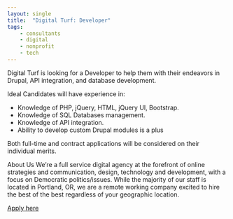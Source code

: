 ```yaml
---
layout: single
title:  "Digital Turf: Developer"
tags: 
    - consultants
    - digital
    - nonprofit
    - tech
---
```


Digital Turf is looking for a Developer to help them with their endeavors in Drupal, API integration, and database development.

Ideal Candidates will have experience in:
* Knowledge of PHP, jQuery, HTML, jQuery UI, Bootstrap.
* Knowledge of SQL Databases management.
* Knowledge of API integration.
* Ability to develop custom Drupal modules is a plus

Both full-time and contract applications will be considered on their individual merits.

About Us
We’re a full service digital agency at the forefront of online strategies and communication, design, technology and development, with a focus on Democratic politics/issues. While the majority of our staff is located in Portland, OR, we are a remote working company excited to hire the best of the best regardless of your geographic location.

[Apply here](https://docs.google.com/forms/d/e/1FAIpQLSdtRDU2bZqMsAtHF3jViPAMl7JrXchFL-oZ0GOkovx5wB15zg/viewform)
